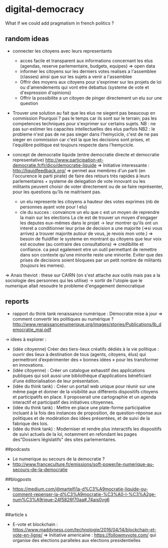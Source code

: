 # digital-democracy
What if we could add pragmatism in french politics ? 

## random ideas
- connecter les citoyens avec leurs representants 
  - acces facile et transparent aux informations concernant les elus (agendas, reserve parlementaire, budgets, equipes) => open data
  - informer les citoyens sur les derniers votes realises a l'assemblee (classes) ainsi que sur les sujets a venir a l'assemblee 
  - Offrir des moyens aux citoyens pour s'exprimer sur les projets de loi ou d'amendements qui vont etre debattus (systeme de vote et d'expression d'opinions)
  - Offrir la possibilite a un citoyen de pinger directement un elu sur une question 
  
- Trouver une solution au fait que les elus ne siegent pas beaucoup en commission 
Pourquoi ? pas le temps car ils sont sur le terrain; pas les competences techniques pour s'exprimer sur certains sujets.
NB : ne pas sur-estimer les capacites intellectuelles des elus parfois 
NB2 : le probleme n'est pas de ne pas sieger dans l'hemycicle, c'est de ne pas sieger en commission car c'est la que les decisions sont prises, et l'equilibre politique est toujours respecte dans l'hemycicle. 

- concept de democratie liquide (entre democratie directe et democratie representative) http://www.participation-et-democratie.fr/fr/dico/democratie-liquide
=> Initiative interessante : http://liquidfeedback.org/ => permet aux membres d'un parti (en l'occurence le parti pirate) de faire des retours très rapides à leurs parlementaires + systeme de delegation de vote innovant ou les militants peuvent choisir de voter directement ou de se faire représenter, pour les questions qu’ils ne maitrisent pas.

  - un elu represente les citoyens a hauteur des votes exprimes (nb de personnes ayant vote pour l elu)
  - cle du succes : convaincre un elu que c est un moyen de reprendre la main sur les elections
La cle est de trouver un moyen d'engager les deputes eux-mêmes dans le projet -> leur montrer qu'ils ont un interet a conditionner leur prise de decision a une majorite (=>si vous arrivez a trouver majorite autour de vous, je revois mon vote.) 
=> besoin de fluidifier le systeme en montrant qu citoyens que leur voix est ecoutee (au contraire des consultations) => credibilite et confiance.
ca peut egalement etre un outil permettant de remettre dans son contexte qu'une minorite reste une minorite. Eviter que des prises de decisions soient bloquees par un petit nombre de militants (toujours les memes). 

=> Anais theviot : these sur CAIRN (on s'est attache aux outils mais pas a la sociologie des personnes qui les utilise) -> sortir de l'utopie que le numerique allait resoudre le probleme d'engagement democratique 


## reports 
- rapport du think tank renaissance numérique : Démocratie mise à jour => comment convertir les politiques au numérique ? http://www.renaissancenumerique.org/images/stories/Publications/lb_democratie_maj.pdf

-> idees à explorer : 
- (idée citoyenne) Créer des tiers-lieux créatifs dédiés à la vie politique : ouvrir des lieux à destination de tous (agents, citoyens, élus) qui permettront d’expérimenter des « bonnes idées » pour les transformer en innovations.
- (idée citoyenne) : Créer un catalogue exhaustif des applications publiques qui soit aussi une bibliothèque d’applications bénéficiant d’une éditorialisation de leur présentation.
- (idée du think tank) :  Créer un portail web unique pour réunir sur une même page et donner de la visibilité aux différents dispositifs citoyens et participatifs en place. 
Il proposerait une cartographie et un agenda interactif et participatif des initiatives citoyennes.
- (idée du think tank) : Mettre en place une plate-forme participative incluant à la fois des instances de proposition, de question-réponse aux politiques et de modération des idées présentées, et de suivi de la fabrique des lois.
- (idée du think tank) : Moderniser et rendre plus interactifs les dispositifs de suivi actuels de la loi, notamment en refondant les pages des"Dossiers législatifs" des sites parlementaires.

##podcasts 
- Le numerique au secours de la democratie ? 
- http://www.franceculture.fr/emissions/soft-power/le-numerique-au-secours-de-la-democratie

##blogposts
- https://medium.com/@martelf/la-d%C3%A9mocratie-liquide-ou-comment-repenser-la-d%C3%A9mocratie-%C3%A0-l-%C3%A2ge-num%C3%A9rique-24f5826f70aa#.74ais0vg6
- 
##article s
- E-vote et blockchain : https://www.maddyness.com/technologie/2016/04/14/blockchain-et-vote-en-ligne/
=> Initiative americaine : https://followmyvote.com/ qui organise des elections paralleles aux elections presidentielles

